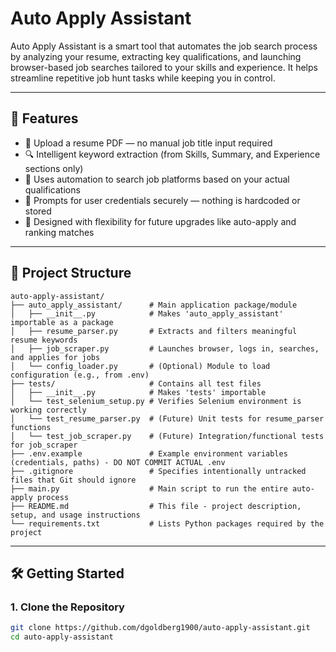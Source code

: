 # Auto Apply Assistant

Auto Apply Assistant is a smart tool that automates the job search process by analyzing your resume, extracting key qualifications, and launching browser-based job searches tailored to your skills and experience. It helps streamline repetitive job hunt tasks while keeping you in control.

---

## 🚀 Features

- 📄 Upload a resume PDF — no manual job title input required
- 🔍 Intelligent keyword extraction (from Skills, Summary, and Experience sections only)
- 🤖 Uses automation to search job platforms based on your actual qualifications
- 🔐 Prompts for user credentials securely — nothing is hardcoded or stored
- 🧠 Designed with flexibility for future upgrades like auto-apply and ranking matches

---

## 📂 Project Structure
```
auto-apply-assistant/
├── auto_apply_assistant/      # Main application package/module
│   ├── __init__.py            # Makes 'auto_apply_assistant' importable as a package
│   ├── resume_parser.py       # Extracts and filters meaningful resume keywords
│   ├── job_scraper.py         # Launches browser, logs in, searches, and applies for jobs
│   └── config_loader.py       # (Optional) Module to load configuration (e.g., from .env)
├── tests/                     # Contains all test files
│   ├── __init__.py            # Makes 'tests' importable
│   └── test_selenium_setup.py # Verifies Selenium environment is working correctly
│   └── test_resume_parser.py  # (Future) Unit tests for resume_parser functions
│   └── test_job_scraper.py    # (Future) Integration/functional tests for job_scraper
├── .env.example               # Example environment variables (credentials, paths) - DO NOT COMMIT ACTUAL .env
├── .gitignore                 # Specifies intentionally untracked files that Git should ignore
├── main.py                    # Main script to run the entire auto-apply process
├── README.md                  # This file - project description, setup, and usage instructions
└── requirements.txt           # Lists Python packages required by the project
```
---

## 🛠️ Getting Started

### 1. Clone the Repository

```bash
git clone https://github.com/dgoldberg1900/auto-apply-assistant.git
cd auto-apply-assistant


